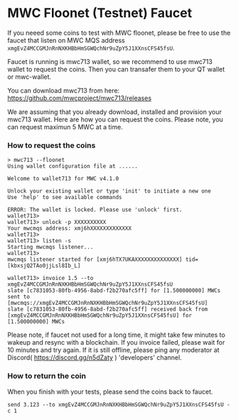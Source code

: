 # MWC Floonet (Testnet) Faucet

If you neeed some coins to test with MWC floonet, please be free to use the faucet that listen on MWC MQS address `xmgEvZ4MCCGMJnRnNXKHBbHmSGWQchNr9uZpY5J1XXnsCFS45fsU`.

Faucet is running is mwc713 wallet, so we recommend to use mwc713 wallet to request the coins. Then you can transafer them to your QT wallet or mwc-wallet. 

You can download mwc713 from here: https://github.com/mwcproject/mwc713/releases 

We are assuming that you already download, installed and provision your mwc713 wallet. Here are how you can request the coins. Please note, you can request maximun 5 MWC at a time.

### How to request the coins

```
> mwc713 --floonet
Using wallet configuration file at ......

Welcome to wallet713 for MWC v4.1.0

Unlock your existing wallet or type 'init' to initiate a new one
Use 'help' to see available commands

ERROR: The wallet is locked. Please use 'unlock' first.
wallet713>
wallet713> unlock -p XXXXXXXXXX
Your mwcmqs address: xmj6hXXXXXXXXXXXXX
wallet713>
wallet713> listen -s
Starting mwcmqs listener...
wallet713>
mwcmqs listener started for [xmj6hTX7UKAXXXXXXXXXXXXXX] tid=[kbxsjQ2TAo0jjLsl8Ib_L]

wallet713> invoice 1.5 --to xmgEvZ4MCCGMJnRnNXKHBbHmSGWQchNr9uZpY5J1XXnsCFS45fsU
slate [c7831053-80fb-4956-8abd-f2b270afc5ff] for [1.500000000] MWCs sent to [mwcmqs://xmgEvZ4MCCGMJnRnNXKHBbHmSGWQchNr9uZpY5J1XXnsCFS45fsU]
slate [c7831053-80fb-4956-8abd-f2b270afc5ff] received back from [xmgEvZ4MCCGMJnRnNXKHBbHmSGWQchNr9uZpY5J1XXnsCFS45fsU] for [1.500000000] MWCs
```

Please note, if faucet not used for a long time, it might take few minutes to wakeup and resync with a blockchain. If you invoice failed,
please wait for 10 minutes and try again. If it is still offline, please ping any moderator at Discord( https://discord.gg/n5dZaty ) 'developers' channel.  

### How to return the coin 

When you finish with your tests, please send the coins back to faucet. 
```
send 3.123 --to xmgEvZ4MCCGMJnRnNXKHBbHmSGWQchNr9uZpY5J1XXnsCFS45fsU -c 1
```